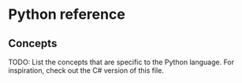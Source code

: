 # Python reference

## Concepts

TODO: List the concepts that are specific to the Python language. For inspiration, check out the C# version of this file.
